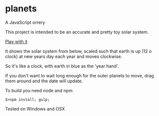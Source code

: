 # planets
A JavaScript orrery

This project is intended to be an accurate and pretty toy solar system.

[Play with it](https://a-j-douglass.github.io/planets/)

It shows the solar system from below,  scaled such that earth is up (12 o clock) at new years day each year and moves clockwise.

So it's like a clock, with earth in blue as the 'year hand'.

If you don't want to wait long enough for the outer planets to move, drag them around and the date will update.

To build you need node and npm

`$>npm install; gulp;`

Tested on Windows and OSX
